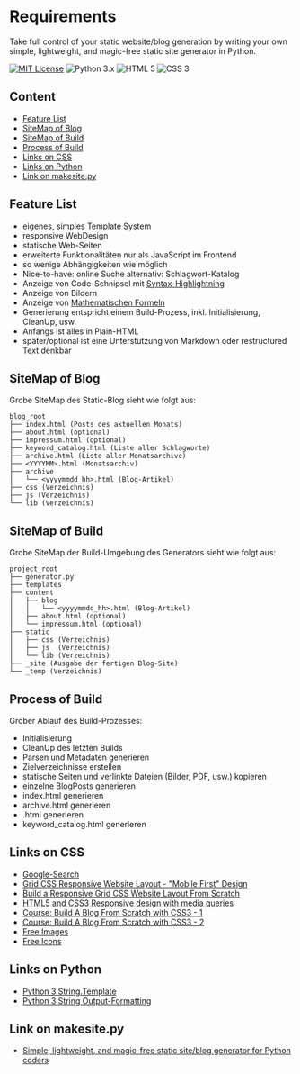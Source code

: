 Requirements
============
Take full control of your static website/blog generation by writing your
own simple, lightweight, and magic-free static site generator in
Python.

[![MIT License][LICENSE-BADGE]](LICENSE)
![Python 3.x][PYTHON-BADGE]
![HTML 5][HTML5-BADGE]
![CSS 3][CSS3-BADGE]

[LICENSE-BADGE]: https://img.shields.io/badge/license-MIT-blue.svg
[PYTHON-BADGE]: https://img.shields.io/badge/Python-3.x-blue.svg
[HTML5-BADGE]: https://img.shields.io/badge/HTML-5-blue.svg
[CSS3-BADGE]: https://img.shields.io/badge/CSS-3-blue.svg


Content
-------

* [Feature List](#feature-list)
* [SiteMap of Blog](#sitemap-of-blog)
* [SiteMap of Build](#sitemap-of-build)
* [Process of Build](#process-of-build)
* [Links on CSS](#links-on-css)
* [Links on Python](#links-on-python)
* [Link on makesite.py](#link-on-makesite.py)


Feature List
------------
*   eigenes, simples Template System
*   responsive WebDesign
*   statische Web-Seiten
*   erweiterte Funktionalitäten nur als JavaScript im Frontend
*   so wenige Abhängigkeiten wie möglich
*   Nice-to-have: online Suche alternativ: Schlagwort-Katalog
*   Anzeige von Code-Schnipsel mit [Syntax-Highlightning](https://highlightjs.org)
*   Anzeige von Bildern
*   Anzeige von [Mathematischen Formeln](https://www.mathjax.org)
*   Generierung entspricht einem Build-Prozess, inkl. Initialisierung, CleanUp, usw.
*   Anfangs ist alles in Plain-HTML
*   später/optional ist eine Unterstützung von Markdown oder restructured Text denkbar


SiteMap of Blog
---------------
Grobe SiteMap des Static-Blog sieht wie folgt aus:
```
blog_root
├── index.html (Posts des aktuellen Monats)
├── about.html (optional)
├── impressum.html (optional)
├── keyword_catalog.html (Liste aller Schlagworte)
├── archive.html (Liste aller Monatsarchive)
├── <YYYYMM>.html (Monatsarchiv)
├── archive
│   └── <yyyymmdd_hh>.html (Blog-Artikel)
├── css (Verzeichnis)
├── js (Verzeichnis)
└── lib (Verzeichnis)
```	


SiteMap of Build
----------------
Grobe SiteMap der Build-Umgebung des Generators sieht wie folgt aus:
```
project_root
├── generator.py
├── templates
├── content
│   ├── blog
│   │   └── <yyyymmdd_hh>.html (Blog-Artikel)
│   ├── about.html (optional)
│   └── impressum.html (optional)
├── static
│   ├── css (Verzeichnis)
│   ├── js  (Verzeichnis)
│   └── lib (Verzeichnis)
├── _site (Ausgabe der fertigen Blog-Site)
└── _temp (Verzeichnis)
```	


Process of Build
----------------
Grober Ablauf des Build-Prozesses:

*   Initialisierung
*   CleanUp des letzten Builds
*   Parsen und Metadaten generieren
*   Zielverzeichnisse erstellen
*   statische Seiten und verlinkte Dateien (Bilder, PDF, usw.) kopieren
*   einzelne BlogPosts generieren
*   index.html generieren
*   archive.html generieren
*   <yyyyMM>.html generieren
*   keyword_catalog.html generieren


Links on CSS
------------
*   [Google-Search](https://www.youtube.com/results?search_query=css3+responsive+web+design)
*   [Grid CSS Responsive Website Layout - "Mobile First" Design](https://www.youtube.com/watch?v=M3qBpPw77qo)
*   [Build a Responsive Grid CSS Website Layout From Scratch](https://www.youtube.com/watch?v=moBhzSC455o)
*   [HTML5 and CSS3 Responsive design with media queries](https://www.youtube.com/watch?v=fA1NW-T1QXc)
*   [Course: Build A Blog From Scratch with CSS3 - 1](https://medium.freecodecamp.org/how-to-design-and-develop-a-beautiful-blog-from-scratch-a0cd1af46845)
*   [Course: Build A Blog From Scratch with CSS3 - 2](https://scrimba.com/g/gbuildablog)
*   [Free Images](https://www.pexels.com/)
*   [Free Icons](https://fontawesome.com/)


Links on Python
---------------
*   [Python 3 String.Template](https://docs.python.org/3/library/string.html#string.Template)
*   [Python 3 String Output-Formatting](https://docs.python.org/3/tutorial/inputoutput.html)


Link on makesite.py
-------------------
*   [Simple, lightweight, and magic-free static site/blog generator for Python coders](https://github.com/sunainapai/makesite)
